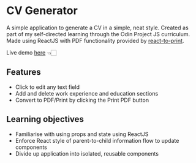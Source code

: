 # CV Generator

A simple application to generate a CV in a simple, neat style. Created as part of my self-directed learning through the Odin Project JS curriculum. Made using ReactJS with PDF functionality provided by [react-to-print](https://github.com/gregnb/react-to-print). 

Live demo [here](https://xinweny.github.io/cv-application) 👈🏻

## Features
- Click to edit any text field
- Add and delete work experience and education sections
- Convert to PDF/Print by clicking the Print PDF button

## Learning objectives
- Familiarise with using props and state using ReactJS
- Enforce React style of parent-to-child information flow to update components
- Divide up application into isolated, reusable components
